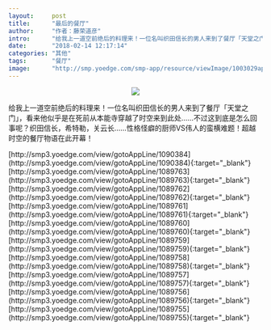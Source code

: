 ```yaml
---
layout:     post
title:      "最后的餐厅"
author:     "作者：藤荣道彦"
intro:      "给我上一道空前绝后的料理来！一位名叫织田信长的男人来到了餐厅「天堂之门」，看来他似乎是在死前从本能寺穿越了时空来到此处……不过这到底是怎么回事呢？织田信长，希特勒，关云长……性格怪癖的厨师VS伟人的蛮横难题！超越时空的餐厅物语在此开幕！"
date:       "2018-02-14 12:17:14"
categories: "其他"
tags:       "餐厅"
image:      "http://smp.yoedge.com/smp-app/resource/viewImage/1003029appline.png"
---
```

<div style="text-align: center">
<p><img src="http://smp.yoedge.com/smp-app/resource/viewImage/1003029appline.png"/></p>
</div>
<p class="post-meta">
<span>给我上一道空前绝后的料理来！一位名叫织田信长的男人来到了餐厅「天堂之门」，看来他似乎是在死前从本能寺穿越了时空来到此处……不过这到底是怎么回事呢？织田信长，希特勒，关云长……性格怪癖的厨师VS伟人的蛮横难题！超越时空的餐厅物语在此开幕！</span>
</p>
[http://smp3.yoedge.com/view/gotoAppLine/1090384](http://smp3.yoedge.com/view/gotoAppLine/1090384){:target="_blank"}
[http://smp3.yoedge.com/view/gotoAppLine/1089763](http://smp3.yoedge.com/view/gotoAppLine/1089763){:target="_blank"}
[http://smp3.yoedge.com/view/gotoAppLine/1089762](http://smp3.yoedge.com/view/gotoAppLine/1089762){:target="_blank"}
[http://smp3.yoedge.com/view/gotoAppLine/1089761](http://smp3.yoedge.com/view/gotoAppLine/1089761){:target="_blank"}
[http://smp3.yoedge.com/view/gotoAppLine/1089760](http://smp3.yoedge.com/view/gotoAppLine/1089760){:target="_blank"}
[http://smp3.yoedge.com/view/gotoAppLine/1089759](http://smp3.yoedge.com/view/gotoAppLine/1089759){:target="_blank"}
[http://smp3.yoedge.com/view/gotoAppLine/1089758](http://smp3.yoedge.com/view/gotoAppLine/1089758){:target="_blank"}
[http://smp3.yoedge.com/view/gotoAppLine/1089757](http://smp3.yoedge.com/view/gotoAppLine/1089757){:target="_blank"}
[http://smp3.yoedge.com/view/gotoAppLine/1089756](http://smp3.yoedge.com/view/gotoAppLine/1089756){:target="_blank"}
[http://smp3.yoedge.com/view/gotoAppLine/1089755](http://smp3.yoedge.com/view/gotoAppLine/1089755){:target="_blank"}



